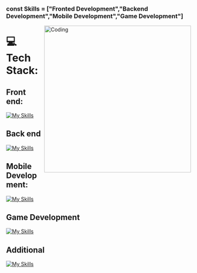 ### const Skills = ["Fronted Development","Backend Development","Mobile Development","Game Development"]


<img src="https://cdn.dribbble.com/users/1162077/screenshots/3848914/programmer.gif" align="right" alt="Coding" width="400" />

# 💻 Tech Stack:

## Front end:
[![My Skills](https://skillicons.dev/icons?i=html,css,sass,javascript,react,bootstrap&theme=dark)](https://skillicons.dev) <br/>
## Back end
[![My Skills](https://skillicons.dev/icons?i=cs,dotnet)](https://skillicons.dev) <br/>
## Mobile Development:
[![My Skills](https://skillicons.dev/icons?i=react&theme=dark)](https://skillicons.dev) <br/>

## Game Development
[![My Skills](https://skillicons.dev/icons?i=unity&theme=dark)](https://skillicons.dev) <br/>

## Additional
[![My Skills](https://skillicons.dev/icons?i=git,blender,cloudflare,figma,mongodb,firebase,netlify&theme=dark)](https://skillicons.dev)
